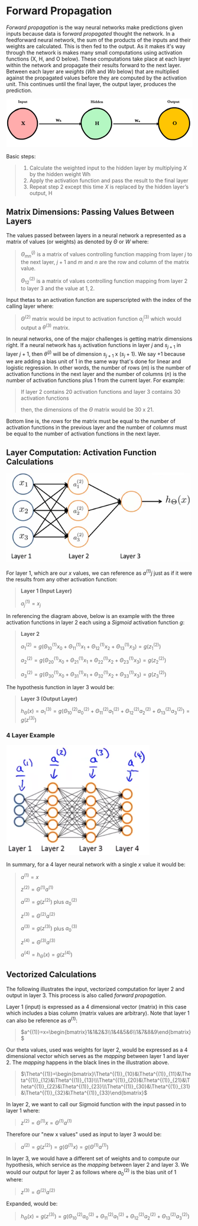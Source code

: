 # Forward Propagation

*Forward propagation* is the way neural networks make predictions given inputs because data is f*orward propagated* thought the network. In a feedforward neural network, the sum of the products of the inputs and their weights are calculated. This is then fed to the output. As it makes it's way through the network is makes many small computations using activation functions (X, H, and O below). These computations take place at each layer within the network and propagate their results forward to the next layer. Between each layer are *weights* ($Wh$ and $Wo$ below) that are multiplied against the propagated values before they are computed by the activation unit. This continues until the final layer, the output layer, produces the prediction.

![Neural Network Basic](../images/neural-network-basic.png)

Basic steps:

> 1. Calculate the weighted input to the hidden layer by multiplying $X$ by the hidden weight Wh
> 2. Apply the activation function and pass the result to the final layer
> 3. Repeat step 2 except this time $X$ is replaced by the hidden layer’s output, H

## Matrix Dimensions: Passing Values Between Layers

The values passed between layers in a neural network a represented as a matrix of values (or weights) as denoted by $\Theta$ or $W$ where:

> $\Theta^{(j)}_{mn}$ is a matrix of values controlling function mapping from layer $j$ to the next layer, $j+1$ and $m$ and $n$ are the row and column of the matrix value.
>
> $\Theta^{(2)}_{12}$ is a matrix of values controlling function mapping from layer $2$ to layer $3$ and the value at $1,2$.

Input thetas to an activation function are superscripted with the index of the calling layer where:

> $\Theta^{(2)}$ matrix would be input to activation function $a^{(3)}_i$ which would output a $\theta^{(3)}$ matrix.

In neural networks, one of the major challenges is getting matrix dimensions right. If a neural network has $s_j$ activation functions in layer $j$ and $s_{j+1}$ in layer $j+1$, then $\theta^{(j)}$ will be of dimension $s_{j+1}$ x $(s_j+1)$.  We say $+1$ because we are adding a bias unit of $1$ in the same way that's done for linear and logistic regression. In other words, the number of rows ($m$) is the number of activation functions in the next layer and the number of columns ($n$) is the number of activation functions plus 1 from the current layer. For example:

> If layer $2$ contains $20$ activation functions and layer $3$ contains $30$ activation functions
>
> then, the dimensions of the $\Theta$ matrix would be $30$ x $21$.

Bottom line is, the *rows* for the matrix must be equal to the number of activation functions in the previous layer and the number of *columns* must be equal to the number of activation functions in the next layer.

## Layer Computation: Activation Function Calculations

![Neural Network](../images/neural-network.png)

For layer $1$, which are our $x$ values, we can reference as $a^{(1)}j$ just as if it were the results from any other activation function:

> **Layer 1 (Input Layer)**
>
> $a^{(1)}_j=x_j$

In referencing the diagram above, below is an example with the three activation functions in layer $2$ each using a *Sigmoid* activation function $g$:

> **Layer 2**
>
> $a^{(2)}_1=g(\Theta^{(1)}_{10}x_0+\Theta^{(1)}_{11}x_1+\Theta^{(1)}_{12}x_2+\Theta^{(1)}_{13}x_3)=g(z^{(2)}_1)$
>
> $a^{(2)}_2=g(\Theta^{(1)}_{20}x_0+\Theta^{(1)}_{21}x_1+\Theta^{(1)}_{22}x_2+\Theta^{(1)}_{23}x_3)=g(z^{(2)}_2)$
>
> $a^{(2)}_3=g(\Theta^{(1)}_{30}x_0+\Theta^{(1)}_{31}x_1+\Theta^{(1)}_{32}x_2+\Theta^{(1)}_{33}x_3)=g(z^{(2)}_3)$

The hypothesis function in layer $3$ would be:

> **Layer 3 (Output Layer)**
>
> $h_\Theta(x)=a^{(3)}_1=g(\Theta^{(2)}_{10}a^{(2)}_0+\Theta^{(2)}_{11}a^{(2)}_1+\Theta^{(2)}_{12}a^{(2)}_2+\Theta^{(2)}_{13}a^{(2)}_3)=g(z^{(3)})$

### 4 Layer Example

![Neural Network](../images/neural-network-4-layer-example.png)

In summary, for a 4 layer neural network with a single $x$ value it would be:

> $a^{(1)}=x$
>
> $z^{(2)}=\Theta^{(1)}a^{(1)}$
>
> $a^{(2)}=g(z^{(2)})$ plus $a_0^{(2)}$
>
> $z^{(3)}=\Theta^{(2)}a^{(2)}$
>
> $a^{(3)}=g(z^{(3)})$ plus $a_0^{(3)}$
>
> $z^{(4)}=\Theta^{(3)}a^{(3)}$
>
> $a^{(4)}=h_\Theta(x)=g(z^{(4)})$

## Vectorized Calculations

The following illustrates the input, vectorized computation for layer 2 and output in layer 3. This process is also called *forward propagation*.

Layer 1 (input) is expressed as a 4 dimensional vector (matrix) in this case which includes a bias column (matrix values are arbitrary). Note that layer 1 can also be reference as $a^{(1)}$:

> $a^{(1)}=x=\begin{bmatrix}1&1&2&3\\1&4&5&6\\1&7&8&9\end{bmatrix}$

Our theta values, used was weights for layer 2, would be expressed as a 4 dimensional vector which serves as the *mapping* between layer 1 and layer 2. The *mapping* happens in the black lines in the illustration above.

> $\Theta^{(1)}=\begin{bmatrix}\Theta^{(1)}_{10}&\Theta^{(1)}_{11}&\Theta^{(1)}_{12}&\Theta^{(1)}_{13}\\\Theta^{(1)}_{20}&\Theta^{(1)}_{21}&\Theta^{(1)}_{22}&\Theta^{(1)}_{23}\\\Theta^{(1)}_{30}&\Theta^{(1)}_{31}&\Theta^{(1)}_{32}&\Theta^{(1)}_{33}\end{bmatrix}$

In layer 2, we want to call our Sigmoid function with the input passed in to layer 1 where:

> $z^{(2)}=\Theta^{(1)}x=\Theta^{(1)}a^{(1)}$

Therefore our "new x values" used as input to layer 3 would be:

> $a^{(2)}=g(z^{(2)})=g(\Theta^{(1)}x)=g(\Theta^{(1)}a^{(1)})$

In layer 3, we would have a different set of weights and to compute our hypothesis, which service as the *mapping* between layer 2 and layer 3. We would our output for layer 2 as follows where $a^{(2)}_0$ is the bias unit of $1$ where:

> $z^{(3)}=\Theta^{(2)}a^{(2)}$

Expanded, would be:

> $h_\Theta(x)=g(z^{(3)})=g(\Theta^{(2)}_{10}a^{(2)}_0+\Theta^{(2)}_{11}a^{(2)}_1+\Theta^{(2)}_{12}a^{(2)}_2+\Theta^{(2)}_{13}a^{(2)}_3)$